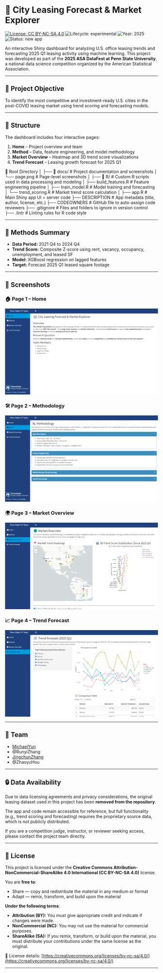 # 🏢 City Leasing Forecast & Market Explorer

[![License: CC BY-NC-SA 4.0](https://img.shields.io/badge/License-CC%20BY--NC--SA%204.0-lightgrey.svg)](https://creativecommons.org/licenses/by-nc-sa/4.0/)
![Lifecycle: experimental](https://img.shields.io/badge/lifecycle-experimental-orange)
![Year: 2025](https://img.shields.io/badge/year-2025-lightgrey)
![Status: new app](https://img.shields.io/badge/lifecycle-newapp-brightgreen)

An interactive Shiny dashboard for analyzing U.S. office leasing trends and forecasting 2025 Q1 leasing activity using machine learning.
This project was developed as part of the **2025 ASA DataFest at Penn State University**, a national data science competition organized by the American Statistical Association.

---

## 📌 Project Objective

To identify the most competitive and investment-ready U.S. cities in the post-COVID leasing market using trend scoring and forecasting models.

---

## 📁 Structure

The dashboard includes four interactive pages:

1. **Home** – Project overview and team  
2. **Method** – Data, feature engineering, and model methodology  
3. **Market Overview** – Heatmap and 3D trend score visualizations  
4. **Trend Forecast** – Leasing growth forecast for 2025 Q1

📁 Root Directory
│
├── 📂 docs/                # Project documentation and screenshots
│   └── page.png           # Page-level screenshots
│
├── 📂 R/                   # Custom R scripts used in data processing and modeling
│   ├── build_features.R    # Feature engineering pipeline
│   ├── train_model.R       # Model training and forecasting
│   └── trend_scoring.R     # Market trend score calculation
│
├── app.R                  # Main Shiny app UI + server code
├── DESCRIPTION            # App metadata (title, author, license, etc.)
├── CODEOWNERS             # GitHub file to auto-assign code reviewers
├── .gitignore             # Files and folders to ignore in version control
├── .lintr                 # Linting rules for R code style

---

## 🧠 Methods Summary

- **Data Period:** 2021 Q4 to 2024 Q4  
- **Trend Score:** Composite Z-score using rent, vacancy, occupancy, unemployment, and leased SF  
- **Model:** XGBoost regression on lagged features  
- **Target:** Forecast 2025 Q1 leased square footage

---

## 📸 Screenshots

### 🏠 Page 1 – Home
![Page 1](page1.png)

### 🛠️ Page 2 – Methodology
![Page 2](page2.png)

### 🌍 Page 3 – Market Overview
![Page 3](page3.png)

### 📈 Page 4 – Trend Forecast
![Page 4](page4.png)

---

## 👥 Team

- [MichaelYun](https://github.com/Migueldesanta)
- @RunyiZhang  
- [JingchunZhang](https://github.com/Jingchunz)
- @ZhaoyuHou

---

## 🔒 Data Availability

Due to data licensing agreements and privacy considerations, the original leasing dataset used in this project has been **removed from the repository**.

The app and code remain accessible for reference, but full functionality (e.g., trend scoring and forecasting) requires the proprietary source data, which is not publicly distributed.

If you are a competition judge, instructor, or reviewer seeking access, please contact the project team directly.

---

## 📄 License

This project is licensed under the **Creative Commons Attribution-NonCommercial-ShareAlike 4.0 International (CC BY-NC-SA 4.0)** license.

You are **free to**:
- Share — copy and redistribute the material in any medium or format  
- Adapt — remix, transform, and build upon the material  

**Under the following terms**:
- **Attribution (BY):** You must give appropriate credit and indicate if changes were made.  
- **NonCommercial (NC):** You may not use the material for commercial purposes.  
- **ShareAlike (SA):** If you remix, transform, or build upon the material, you must distribute your contributions under the same license as the original.

🔗 License details: [https://creativecommons.org/licenses/by-nc-sa/4.0/](https://creativecommons.org/licenses/by-nc-sa/4.0/)

---


